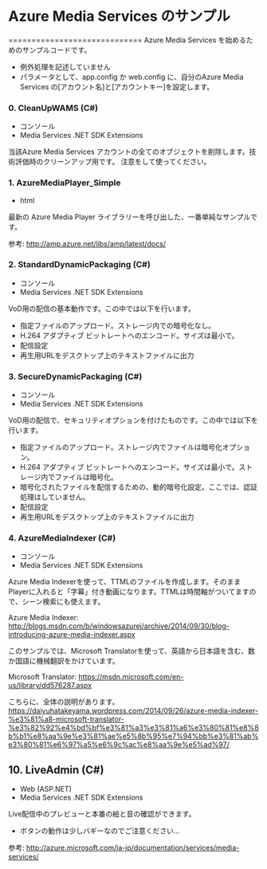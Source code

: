 # Azure Media Services のサンプル
=============================
Azure Media Services を始めるためのサンプルコードです。

- 例外処理を記述していません
- パラメータとして、app.config か web.config に、自分のAzure Media Services の[アカウント名]と[アカウントキー]を設定します。

### 0. CleanUpWAMS (C#)
- コンソール
- Media Services .NET SDK Extensions

当該Azure Media Services アカウントの全てのオブジェクトを削除します。技術評価時のクリーンアップ用です。
注意をして使ってください。

### 1. AzureMediaPlayer_Simple
- html

最新の Azure Media Player ライブラリーを呼び出した、一番単純なサンプルです。

参考: http://amp.azure.net/libs/amp/latest/docs/


### 2. StandardDynamicPackaging (C#)
- コンソール
- Media Services .NET SDK Extensions


VoD用の配信の基本動作です。この中では以下を行います。
- 指定ファイルのアップロード。ストレージ内での暗号化なし。
- H.264 アダプティブ ビットレートへのエンコード。サイズは最小で。
- 配信設定
- 再生用URLをデスクトップ上のテキストファイルに出力


### 3. SecureDynamicPackaging (C#)
- コンソール
- Media Services .NET SDK Extensions


VoD用の配信で、セキュリティオプションを付けたものです。この中では以下を行います。
- 指定ファイルのアップロード。ストレージ内でファイルは暗号化オプション。
- H.264 アダプティブ ビットレートへのエンコード。サイズは最小で。ストレージ内でファイルは暗号化。
- 暗号化されたファイルを配信するための、動的暗号化設定。ここでは、認証処理はしていません。
- 配信設定
- 再生用URLをデスクトップ上のテキストファイルに出力

### 4. AzureMediaIndexer (C#)
- コンソール
- Media Services .NET SDK Extensions

Azure Media Indexerを使って、TTMLのファイルを作成します。そのままPlayerに入れると「字幕」付き動画になります。TTMLは時間軸がついてますので、シーン検索にも使えます。

Azure Media Indexer:
http://blogs.msdn.com/b/windowsazurej/archive/2014/09/30/blog-introducing-azure-media-indexer.aspx

このサンプルでは、Microsoft Translatorを使って、英語から日本語を含む、数か国語に機械翻訳をかけています。

Microsoft Translator:
https://msdn.microsoft.com/en-us/library/dd576287.aspx

こちらに、全体の説明があります。
https://daiyuhatakeyama.wordpress.com/2014/09/26/azure-media-indexer-%e3%81%a8-microsoft-translator-%e3%82%92%e4%bd%bf%e3%81%a3%e3%81%a6%e3%80%81%e8%8b%b1%e8%aa%9e%e3%81%ae%e5%8b%95%e7%94%bb%e3%81%ab%e3%80%81%e6%97%a5%e6%9c%ac%e8%aa%9e%e5%ad%97/


## 10. LiveAdmin (C#)
- Web (ASP.NET)
- Media Services .NET SDK Extensions

Live配信中のプレビューと本番の絵と音の確認ができます。
- ボタンの動作は少しバギーなのでご注意ください...

参考: http://azure.microsoft.com/ja-jp/documentation/services/media-services/
